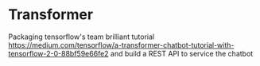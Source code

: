 # Transformer

Packaging tensorflow's team brilliant tutorial https://medium.com/tensorflow/a-transformer-chatbot-tutorial-with-tensorflow-2-0-88bf59e66fe2 and build a REST API to service the chatbot
